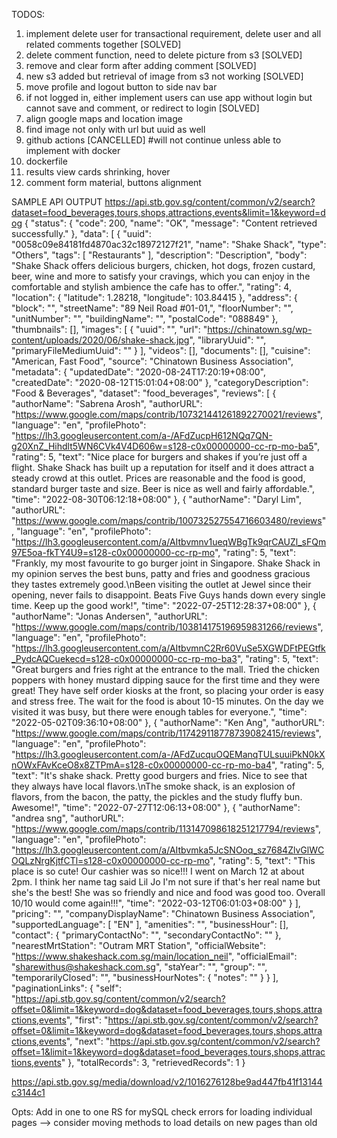 TODOS:
1) implement delete user for transactional requirement, delete user and all related comments together [SOLVED]
2) delete comment function, need to delete picture from s3 [SOLVED]
3) remove and clear form after adding comment [SOLVED]
4) new s3 added but retrieval of image from s3 not working [SOLVED]
5) move profile and logout button to side nav bar
6) if not logged in, either implement users can use app without login but cannot save and comment, or redirect to login [SOLVED]
7) align google maps and location image
8) find image not only with url but uuid as well
9) github actions [CANCELLED] #will not continue unless able to implement with docker
10) dockerfile
11) results view cards shrinking, hover
12) comment form material, buttons alignment



SAMPLE API OUTPUT
https://api.stb.gov.sg/content/common/v2/search?dataset=food_beverages,tours,shops,attractions,events&limit=1&keyword=dog
{
    "status": {
        "code": 200,
        "name": "OK",
        "message": "Content retrieved successfully."
    },
    "data": [
        {
            "uuid": "0058c09e84181fd4870ac32c18972127f21",
            "name": "Shake Shack",
            "type": "Others",
            "tags": [
                "Restaurants"
            ],
            "description": "Description",
            "body": "Shake Shack offers delicious burgers, chicken, hot dogs, frozen custard, beer, wine and more to satisfy your cravings, which you can enjoy in the comfortable and stylish ambience the cafe has to offer.",
            "rating": 4,
            "location": {
                "latitude": 1.28218,
                "longitude": 103.84415
            },
            "address": {
                "block": "",
                "streetName": "89 Neil Road #01-01,",
                "floorNumber": "",
                "unitNumber": "",
                "buildingName": "",
                "postalCode": "088849"
            },
            "thumbnails": [],
            "images": [
                {
                    "uuid": "",
                    "url": "https://chinatown.sg/wp-content/uploads/2020/06/shake-shack.jpg",
                    "libraryUuid": "",
                    "primaryFileMediumUuid": ""
                }
            ],
            "videos": [],
            "documents": [],
            "cuisine": "American, Fast Food",
            "source": "Chinatown Business Association",
            "metadata": {
                "updatedDate": "2020-08-24T17:20:19+08:00",
                "createdDate": "2020-08-12T15:01:04+08:00"
            },
            "categoryDescription": "Food & Beverages",
            "dataset": "food_beverages",
            "reviews": [
                {
                    "authorName": "Sabrena Arosh",
                    "authorURL": "https://www.google.com/maps/contrib/107321441261892270021/reviews",
                    "language": "en",
                    "profilePhoto": "https://lh3.googleusercontent.com/a-/AFdZucpH612NQq7QN-g20XnZ_Hihdlt5WN6CVk4V4D606w=s128-c0x00000000-cc-rp-mo-ba5",
                    "rating": 5,
                    "text": "Nice place for burgers and shakes if you’re just off a flight. Shake Shack has built up a reputation for itself and it does attract a steady crowd at this outlet. Prices are reasonable and the food is good, standard burger taste and size. Beer is nice as well and fairly affordable.",
                    "time": "2022-08-30T06:12:18+08:00"
                },
                {
                    "authorName": "Daryl Lim",
                    "authorURL": "https://www.google.com/maps/contrib/100732527554716603480/reviews",
                    "language": "en",
                    "profilePhoto": "https://lh3.googleusercontent.com/a/AItbvmnv1ueqWBgTk9qrCAUZl_sFQm97E5oa-fkTY4U9=s128-c0x00000000-cc-rp-mo",
                    "rating": 5,
                    "text": "Frankly, my most favourite to go burger joint in Singapore. Shake Shack in my opinion serves the best buns, patty and fries and goodness gracious they tastes extremely good.\nBeen visiting the outlet at Jewel since their opening, never fails to disappoint. Beats Five Guys hands down every single time. Keep up the good work!",
                    "time": "2022-07-25T12:28:37+08:00"
                },
                {
                    "authorName": "Jonas Andersen",
                    "authorURL": "https://www.google.com/maps/contrib/103814175196959831266/reviews",
                    "language": "en",
                    "profilePhoto": "https://lh3.googleusercontent.com/a/AItbvmnC2Rr60VuSe5XGWDFtPEGtfk_PydcAQCuekecd=s128-c0x00000000-cc-rp-mo-ba3",
                    "rating": 5,
                    "text": "Great burgers and fries right at the entrance to the mall. Tried the chicken poppers with honey mustard dipping sauce for the first time and they were great! They have self order kiosks at the front, so placing your order is easy and stress free. The wait for the food is about 10-15 minutes. On the day we visited it was busy, but there were enough tables for everyone.",
                    "time": "2022-05-02T09:36:10+08:00"
                },
                {
                    "authorName": "Ken Ang",
                    "authorURL": "https://www.google.com/maps/contrib/117429118778739082415/reviews",
                    "language": "en",
                    "profilePhoto": "https://lh3.googleusercontent.com/a-/AFdZucquOQEManqTULsuuiPkN0kXnOWxFAvKceO8x8ZTPmA=s128-c0x00000000-cc-rp-mo-ba4",
                    "rating": 5,
                    "text": "It's shake shack. Pretty good burgers and fries. Nice to see that they always have local flavors.\nThe smoke shack, is an explosion of flavors, from the bacon, the patty, the pickles and the study fluffy bun. Awesome!",
                    "time": "2022-07-27T12:06:13+08:00"
                },
                {
                    "authorName": "andrea sng",
                    "authorURL": "https://www.google.com/maps/contrib/113147098618251217794/reviews",
                    "language": "en",
                    "profilePhoto": "https://lh3.googleusercontent.com/a/AItbvmka5JcSNOoq_sz7684ZlvGlWCOQLzNrgKjtfCTl=s128-c0x00000000-cc-rp-mo",
                    "rating": 5,
                    "text": "This place is so cute! Our cashier was so nice!!! I went on March 12 at about 2pm. I think her name tag said Lil Jo I'm not sure if that's her real name but she's the best! She was so friendly and nice and food was good too. Overall 10/10 would come again!!!",
                    "time": "2022-03-12T06:01:03+08:00"
                }
            ],
            "pricing": "",
            "companyDisplayName": "Chinatown Business Association",
            "supportedLanguage": [
                "EN"
            ],
            "amenities": "",
            "businessHour": [],
            "contact": {
                "primaryContactNo": "",
                "secondaryContactNo": ""
            },
            "nearestMrtStation": "Outram MRT Station",
            "officialWebsite": "https://www.shakeshack.com.sg/main/location_neil",
            "officialEmail": "sharewithus@shakeshack.com.sg",
            "staYear": "",
            "group": "",
            "temporarilyClosed": "",
            "businessHourNotes": {
                "notes": ""
            }
        }
    ],
    "paginationLinks": {
        "self": "https://api.stb.gov.sg/content/common/v2/search?offset=0&limit=1&keyword=dog&dataset=food_beverages,tours,shops,attractions,events",
        "first": "https://api.stb.gov.sg/content/common/v2/search?offset=0&limit=1&keyword=dog&dataset=food_beverages,tours,shops,attractions,events",
        "next": "https://api.stb.gov.sg/content/common/v2/search?offset=1&limit=1&keyword=dog&dataset=food_beverages,tours,shops,attractions,events"
    },
    "totalRecords": 3,
    "retrievedRecords": 1
}

https://api.stb.gov.sg/media/download/v2/1016276128be9ad447fb41f13144c3144c1

Opts:
Add in one to one RS for mySQL
check errors for loading individual pages --> consider moving methods to load details on new pages than old